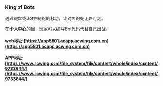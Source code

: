 ### King of Bots
通过键盘或Bot控制蛇的移动，让对面的蛇无路可走。

在**个人中心**的里，玩家可以编写Bot代码代替自己出战。

#### web地址:[https://app5801.acapp.acwing.com.cn](https://app5801.acapp.acwing.com.cn)

#### APP地址:[https://www.acwing.com/file_system/file/content/whole/index/content/9733644/](https://www.acwing.com/file_system/file/content/whole/index/content/9733644/)

